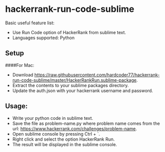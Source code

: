 hackerrank-run-code-sublime
===============


Basic useful feature list:
 * Use Run Code option of HackerRank from sublime text.
 * Languages supported: Python
 


Setup
---
####For Mac:
* Download https://raw.githubusercontent.com/hardcoder77/hackerrank-run-code-sublime/master/HackerRankRun.sublime-package.
* Extract the contents to your sublime packages directory.
* Update the auth.json with your hackerrank username and password.

Usage:
---

*  Write your python code in sublime text.
*  Save the file as problem-name.py where problem name comes from the url: https://www.hackerrank.com/challenges/problem-name.
*  Open sublime console by pressing Ctrl + `.
*  Right click and select the option HackerRank Run.
*  The result will be displayed in the sublime console.

